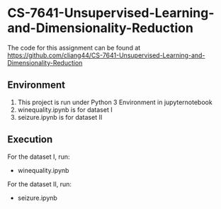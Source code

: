 # CS-7641-Unsupervised-Learning-and-Dimensionality-Reduction

The code for this assignment can be found at https://github.com/cliang44/CS-7641-Unsupervised-Learning-and-Dimensionality-Reduction

## Environment

1. This project is run under Python 3 Environment in jupyternotebook
2. winequality.ipynb is for dataset I
3. seizure.ipynb is for dataset II


## Execution 

For the dataset I, run:
 - winequality.ipynb

For the dataset II, run:
 - seizure.ipynb

